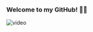 ### Welcome to my GitHub! 👋🦕

<!--
**lyakusik/lyakusik** is a ✨ _special_ ✨ repository because its `README.md` (this file) appears on your GitHub profile.

Here are some ideas to get you started:

- 🔭 I’m currently working on ...
- 🌱 I’m currently learning ...
- 👯 I’m looking to collaborate on ...
- 🤔 I’m looking for help with ...
- 💬 Ask me about ...
- 📫 How to reach me: ...
- 😄 Pronouns: ...
- ⚡ Fun fact: ...
-->

![video]([https://github.com/lyakusik/lyakusik/assets/95689991/0b03823b-1e6b-4a5c-9ccc-6845c2247235](https://raw.githubusercontent.com/JoeyBling/JoeyBling/master/pic/pusheencode.gif))



